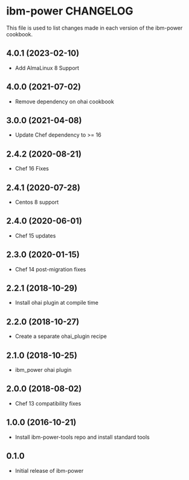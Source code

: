 ibm-power CHANGELOG
===================
This file is used to list changes made in each version of the
ibm-power cookbook.

4.0.1 (2023-02-10)
------------------
- Add AlmaLinux 8 Support

4.0.0 (2021-07-02)
------------------
- Remove dependency on ohai cookbook

3.0.0 (2021-04-08)
------------------
- Update Chef dependency to >= 16

2.4.2 (2020-08-21)
------------------
- Chef 16 Fixes

2.4.1 (2020-07-28)
------------------
- Centos 8 support

2.4.0 (2020-06-01)
------------------
- Chef 15 updates

2.3.0 (2020-01-15)
------------------
- Chef 14 post-migration fixes

2.2.1 (2018-10-29)
------------------
- Install ohai plugin at compile time

2.2.0 (2018-10-27)
------------------
- Create a separate ohai_plugin recipe

2.1.0 (2018-10-25)
------------------
- ibm_power ohai plugin

2.0.0 (2018-08-02)
------------------
- Chef 13 compatibility fixes

1.0.0 (2016-10-21)
------------------
- Install ibm-power-tools repo and install standard tools

0.1.0
-----
- Initial release of ibm-power

